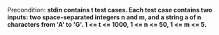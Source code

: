 Precondition: **stdin contains t test cases. Each test case contains two inputs: two space-separated integers n and m, and a string a of n characters from 'A' to 'G'. 1 <= t <= 1000, 1 <= n <= 50, 1 <= m <= 5.**